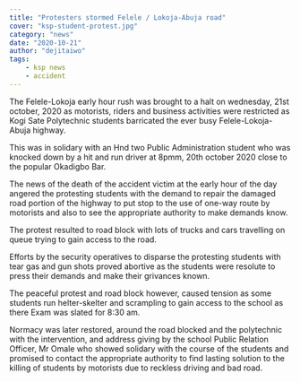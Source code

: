 ```yaml
---
title: "Protesters stormed Felele / Lokoja-Abuja road"
cover: "ksp-student-protest.jpg"
category: "news"
date: "2020-10-21"
author: "dejitaiwo"
tags:
    - ksp news
    - accident
---
```


The Felele-Lokoja early hour rush was brought to a halt on wednesday, 21st october, 2020 as motorists, riders and business activities were restricted as Kogi Sate Polytechnic students barricated the ever busy Felele-Lokoja-Abuja highway.

This was in solidary with an Hnd two Public Administration student who was knocked down by a hit and run driver at 8pmm, 20th october 2020 close to the popular Okadigbo Bar.

The news of the death of the accident victim at the early hour of the day angered the protesting students with the demand to repair the damaged road portion of the highway to put stop to the use of one-way route by motorists and also to see the appropriate authority to make  demands know.

The protest resulted to road block with lots of trucks and cars travelling on queue trying to gain access to the road.

Efforts by the security operatives to disparse the protesting students with tear gas and gun shots proved abortive as the students were resolute to press their demands and make their grivances known.

The peaceful protest and road block however, caused tension as some students run helter-skelter and scrampling to gain access to the school as there Exam was slated for 8:30 am.

Normacy was later restored, around the road blocked and the polytechnic with the intervention, and address giving by the school Public Relation Officer, Mr Omale who showed solidary with the course of the students and promised to contact the appropriate authority to find lasting solution to the killing of students by motorists due to reckless driving and bad road.

